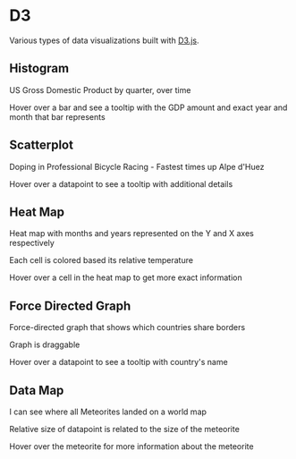 # D3

Various types of data visualizations built with [D3.js](https://d3js.org/).

## Histogram

US Gross Domestic Product by quarter, over time

Hover over a bar and see a tooltip with the GDP amount and exact year and month that bar represents

## Scatterplot

Doping in Professional Bicycle Racing - Fastest times up Alpe d'Huez

Hover over a datapoint to see a tooltip with additional details

## Heat Map

Heat map with months and years represented on the Y and X axes respectively

Each cell is colored based its relative temperature

Hover over a cell in the heat map to get more exact information

## Force Directed Graph

Force-directed graph that shows which countries share borders

Graph is draggable

Hover over a datapoint to see a tooltip with country's name

## Data Map

I can see where all Meteorites landed on a world map


Relative size of datapoint is related to the size of the meteorite

Hover over the meteorite for more information about the meteorite
